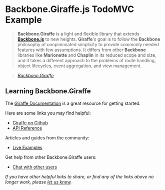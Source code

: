 # Backbone.Giraffe.js TodoMVC Example

> __Backbone.Giraffe__ is a light and flexible library that extends
[__Backbone.js__](http://documentcloud.github.com/backbone/) to new heights.
__Giraffe__'s goal is to follow the __Backbone__ philosophy of unopinionated
simplicity to provide commonly needed features with few assumptions. It differs
from other __Backbone__ libraries like __Marionette__ and __Chaplin__ in its
reduced scope and size, and it takes a different approach to the problems of
route handling, object lifecycles, event aggregation, and view management.

> _[Backbone.Giraffe](http://barc.github.io/backbone.giraffe)_

## Learning Backbone.Giraffe

The [Giraffe Documentation](http://barc.github.io/backbone.giraffe) is a great resource for getting started.

Here are some links you may find helpful:

* [Giraffe on Github](https://github.com/barc/backbone.giraffe)
* [API Reference](http://barc.github.io/backbone.giraffe/api.html)

Articles and guides from the community:

* [Live Examples](http://barc.github.io/backbone.giraffe/viewBasics.html)

Get help from other Backbone.Giraffe users:

* [Chat with other users](goo.gl/Ychtp)

_If you have other helpful links to share, or find any of the links above no longer work, please [let us know](goo.gl/Ychtp)._